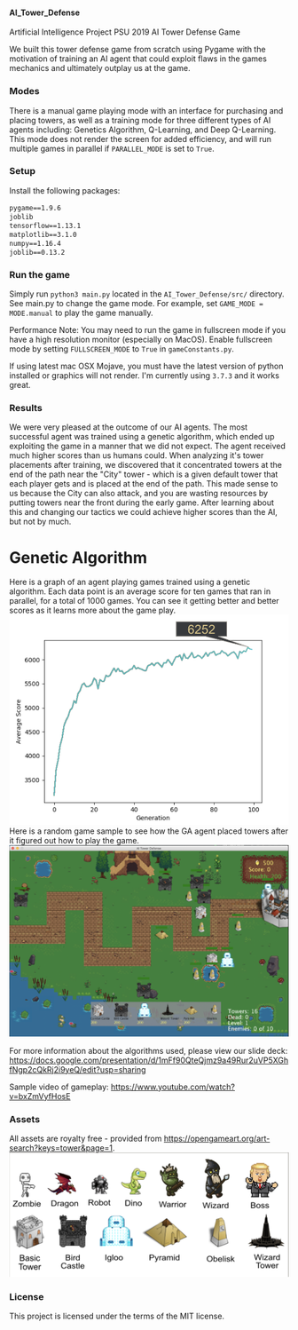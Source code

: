 #### AI_Tower_Defense
Artificial Intelligence Project PSU 2019 AI Tower Defense Game

We built this tower defense game from scratch using Pygame with the motivation of training an AI agent that could exploit flaws in the games mechanics and ultimately outplay us at the game. 

### Modes
There is a manual game playing mode with an interface for purchasing and placing towers, as well as a training mode for three different types of AI agents including: Genetics Algorithm, Q-Learning, and Deep Q-Learning. This mode does not render the screen for added efficiency, and will run multiple games in parallel if `PARALLEL_MODE` is set to `True`.

### Setup
Install the following packages:
```
pygame==1.9.6
joblib
tensorflow==1.13.1
matplotlib==3.1.0
numpy==1.16.4
joblib==0.13.2
```

### Run the game
Simply run `python3 main.py` located in the `AI_Tower_Defense/src/` directory.
See main.py to change the game mode. For example, set `GAME_MODE = MODE.manual` to play the game manually.

Performance Note: You may need to run the game in fullscreen mode if you have a high resolution monitor (especially on MacOS). Enable fullscreen mode by setting `FULLSCREEN_MODE` to `True` in `gameConstants.py`.

If using latest mac OSX Mojave, you must have the latest version of python installed or graphics will not render.
I'm currently using `3.7.3` and it works great.

### Results
We were very pleased at the outcome of our AI agents. The most successful agent was trained using a genetic algorithm, which ended up exploiting the game in a manner that we did not expect. The agent received much higher scores than us humans could. When analyzing it's tower placements after training, we discovered that it concentrated towers at the end of the path near the "City" tower - which is a given default tower that each player gets and is placed at the end of the path. This made sense to us because the City can also attack, and you are wasting resources by putting towers near the front during the early game. After learning about this and changing our tactics we could achieve higher scores than the AI, but not by much. 

# Genetic Algorithm
Here is a graph of an agent playing games trained using a genetic algorithm. Each data point is an average score for ten games that ran in parallel, for a total of 1000 games. You can see it getting better and better scores as it learns more about the game play. <br>
![Results from GA agent.](https://raw.githubusercontent.com/ColeoCofer/AI_Tower_Defense/master/AI_Tower_Defense/Images/GA_Results.png)
<br>Here is a random game sample to see how the GA agent placed towers after it figured out how to play the game.
![Example tower placement from a randomly selected game.](https://raw.githubusercontent.com/ColeoCofer/AI_Tower_Defense/master/AI_Tower_Defense/Images/GA_Gameplay.png)

For more information about the algorithms used, please view our slide deck: https://docs.google.com/presentation/d/1mFf90QteQjmz9a49Rur2uVP5XGhfNgp2cQkRj2i9yeQ/edit?usp=sharing

Sample video of gameplay: https://www.youtube.com/watch?v=bxZmVyfHosE

### Assets
All assets are royalty free - provided from https://opengameart.org/art-search?keys=tower&page=1.
![Example of the enemy and tower assets.](https://raw.githubusercontent.com/ColeoCofer/AI_Tower_Defense/master/AI_Tower_Defense/Images/Assets.png)

### License
This project is licensed under the terms of the MIT license.



